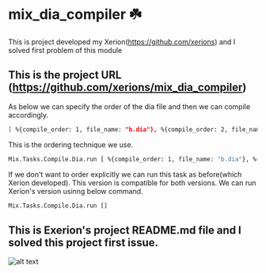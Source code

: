 # mix_dia_compiler ☘️
This is project developed my Xerion(https://github.com/xerions) and I solved first problem of this module
## This is the project URL (https://github.com/xerions/mix_dia_compiler)
As below we can specify the order of the dia file and then we can compile accordingly. 
```bash
[ %{compile_order: 1, file_name: "b.dia"}, %{compile_order: 2, file_name: "a.dia"}] 
```
This is the ordering technique we use.
```bash
Mix.Tasks.Compile.Dia.run [ %{compile_order: 1, file_name: "b.dia"}, %{compile_order: 2, file_name: "a.dia"}] 
```
If we don't want to order explicitly we can run this task as before(which Xerion developed). This version is compatible for both versions. We can run Xerion's version usinng below command.
```bash
Mix.Tasks.Compile.Dia.run []
````

## This is Exerion's project README.md file and I solved this project first issue.
![alt text](https://github.com/KushanChamindu/mix_dia_compiler/blob/main/images/mix_dia.png)